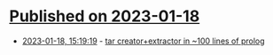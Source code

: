 # [Published on 2023-01-18](index.md)

* [2023-01-18, 15:19:19](https://lobste.rs/s/xhbbm7/tar_creator_extractor_100_lines_prolog) - [tar creator+extractor in ~100 lines of prolog](https://github.com/SuperDisk/tar.pl)
